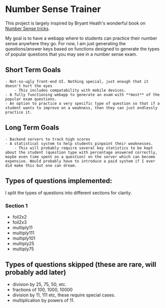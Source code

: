 # Number Sense Trainer

This project is largely inspired by Bryant Heath's wonderful book on [Number Sense tricks](https://bryantheath.com/files/2018/04/Heath_NSTricks_revA.pdf).

My goal is to have a webapp where to students can practice their number sense anywhere they go. For now, I am just generating the questions/answer keys based on functions designed to generate the types of popular questions that you may see in a number sense exam.

## Short Term Goals
    - Not-so-ugly front-end UI. Nothing special, just enough that it doesn't hurt the eyes
        - This includes compatability with mobile devices.
    - A fully functioning webapp to generate an exam with **most** of the popular exam questions.
    - An option to practice a very specific type of question so that if a student wants to improve on a weakness, then they can just endlessly practice it.

## Long Term Goals
    - Backend servers to track high scores
    - A statistical system to help students pinpoint their weaknesses.
        - This will probably require several key statistics to be kept about the student (question type with percentage answered correctly, maybe even time spent on a question) on the server which can become expensive. Would probably have to introduce a paid system if I ever did make this but one can dream.

## Types of questions implemented:
I split the types of questions into different sections for clarity.
### Section 1
 - foil2x2
 - foil2x3
 - multiply11
 - multiply111
 - multiply101
 - multiply25
 - multiply75

## Types of questions skipped (these are rare, will probably add later)
- division by 25, 75, 50, etc.
- fractions of 100, 1000, 10000
- division by 11, 111 etc, these require special cases.
- multiplication by powers of 11.